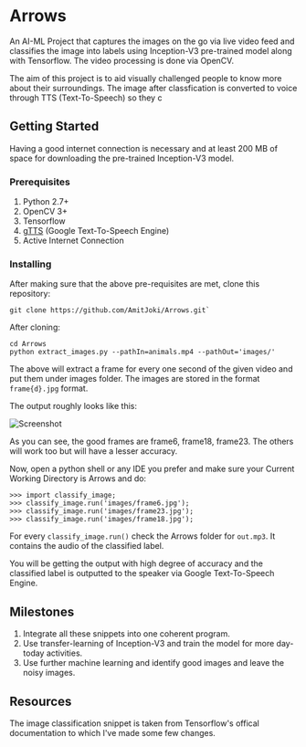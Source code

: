 # Arrows
An AI-ML Project that captures the images on the go via live video feed and classifies the image into labels using Inception-V3 pre-trained model along with Tensorflow. The video processing is done via OpenCV.

The aim of this project is to aid visually challenged people to know more about their surroundings. The image after classfication is converted to voice through TTS (Text-To-Speech) so they c

## Getting Started

Having a good internet connection is necessary and at least 200 MB of space for downloading the pre-trained Inception-V3 model.

### Prerequisites

1. Python 2.7+
2. OpenCV 3+
3. Tensorflow
4. [gTTS](https://github.com/pndurette/gTTS) (Google Text-To-Speech Engine)
5. Active Internet Connection

### Installing

After making sure that the above pre-requisites are met, clone this repository:
```
git clone https://github.com/AmitJoki/Arrows.git`
```
After cloning:
```
cd Arrows
python extract_images.py --pathIn=animals.mp4 --pathOut='images/'
```
The above will extract a frame for every one second of the given video and put them under images folder.
The images are stored in the format `frame{d}.jpg` format.

The output roughly looks like this:

![Screenshot](https://i.imgur.com/clplbv0.png)

As you can see, the good frames are frame6, frame18, frame23. The others will work too but will have a lesser accuracy.

Now, open a python shell or any IDE you prefer and make sure your Current Working Directory is Arrows and do:

```
>>> import classify_image;
>>> classify_image.run('images/frame6.jpg');
>>> classify_image.run('images/frame23.jpg');
>>> classify_image.run('images/frame18.jpg');
```

For every `classify_image.run()` check the Arrows folder for `out.mp3`. It contains the audio of the classified label.

You will be getting the output with high degree of accuracy and the classified label is outputted to the speaker via Google Text-To-Speech Engine.

## Milestones

1. Integrate all these snippets into one coherent program.
2. Use transfer-learning of Inception-V3 and train the model for more day-today activities.
3. Use further machine learning and identify good images and leave the noisy images.

## Resources
The image classification snippet is taken from Tensorflow's offical documentation to which I've made some few changes.
